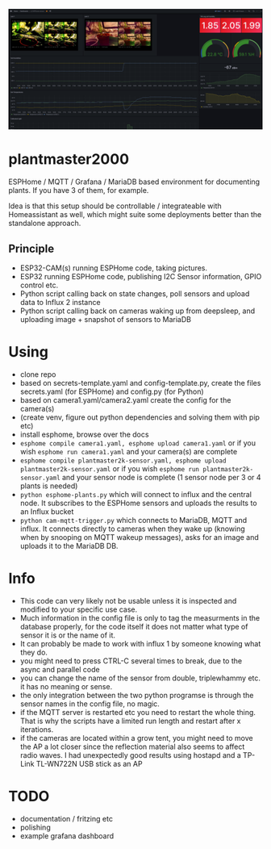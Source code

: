 ![grafana_screenshot](https://github.com/DJ1975-SE/plantmaster2000/blob/main/presentation/grafana-example.png)

# plantmaster2000
ESPHome / MQTT / Grafana / MariaDB based environment for documenting plants. If you have 3 of them, for example.

Idea is that this setup should be controllable / integrateable with Homeassistant as well, which might suite some deployments better than the standalone approach.

## Principle
* ESP32-CAM(s) running ESPHome code, taking pictures.
* ESP32 running ESPHome code, publishing I2C Sensor information, GPIO control etc.
* Python script calling back on state changes, poll sensors and upload data to Influx 2 instance
* Python script calling back on cameras waking up from deepsleep, and uploading image + snapshot of sensors to MariaDB

# Using
* clone repo
* based on secrets-template.yaml and config-template.py, create the files secrets.yaml (for ESPHome) and config.py (for Python)
* based on camera1.yaml/camera2.yaml create the config for the camera(s)
* (create venv, figure out python dependencies and solving them with pip etc)
* install esphome, browse over the docs
* ```esphome compile camera1.yaml, esphome upload camera1.yaml``` or if you wish ```esphome run camera1.yaml``` and your camera(s) are complete
* ```esphome compile plantmaster2k-sensor.yaml, esphome upload plantmaster2k-sensor.yaml``` or if you wish ```esphome run plantmaster2k-sensor.yaml``` and your sensor node is complete (1 sensor node per 3 or 4 plants is needed)
* ```python esphome-plants.py``` which will connect to influx and the central node. It subscribes to the ESPHome sensors and uploads the results to an Influx bucket
* ```python cam-mqtt-trigger.py``` which connects to MariaDB, MQTT and influx. It connects directly to cameras when they wake up (knowing when by snooping on MQTT wakeup messages), asks for an image and uploads it to the MariaDB DB.


# Info
* This code can very likely not be usable unless it is inspected and modified to your specific use case.
* Much information in the config file is only to tag the measurments in the database properly, for the code itself it does not matter what type of sensor it is or the name of it.
* It can probably be made to work with influx 1 by someone knowing what they do.
* you might need to press CTRL-C several times to break, due to the async and parallel code
* you can change the name of the sensor from double, triplewhammy etc. it has no meaning or sense.
* the only integration between the two python programse is through the sensor names in the config file, no magic.
* if the MQTT server is restarted etc you need to restart the whole thing. That is why the scripts have a limited run length and restart after x iterations.
* if the cameras are located within a grow tent, you might need to move the AP a lot closer since the reflection material also seems to affect radio waves. I had unexpectedly good results using hostapd and a TP-Link TL-WN722N USB stick as an AP


# TODO
* documentation / fritzing etc
* polishing
* example grafana dashboard
